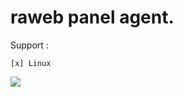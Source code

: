 # raweb panel agent.

Support :

    [x] Linux

![](https://jenkins.julio.al/job/raweb-agent/badge/icon)
